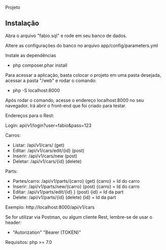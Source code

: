 Projeto

Instalação
------------
Abra o arquivo "fabio.sql" e rode em seu banco de dados.

Altere as configurações do banco no arquivo app/config/parameters.yml

Instale as dependências
- php composer.phar install

Para acessar a aplicação, basta colocar o projeto em uma pasta desejada, acessar a pasta "/web" e rodar o comando:
- php -S localhost:8000

Após rodar o comando, acesse o endereço localhost:8000 no seu navegador. Irá abrir o front-end que foi criado para testar.

Endereços para o Rest:

Login: api/v1/login?user=fabio&pass=123

Carros:
- Listar: /api/v1/cars/ (get) 
- Editar: /api/v1/cars/edit/{id} (post)
- Inserir: /api/v1/cars/new (post)
- Deletar: /api/v1/cars/{id} (delete)

Parts:
- Partes/carro:  /api/v1/parts/{carro} (get) {carro} = Id do carro
- Inserir:  /api/v1/parts/new/{carro} (post) {carro} = Id do carro
- Editar: /api/v1/parts/edit/{id} } (post) {id} = Id da part
- Delete: /api/v1/parts/{id} (delete) {id} = Id da part

Exemplo: http://localhost:8000/api/v1/cars

Se for utilizar via Postman, ou algum cliente Rest, lembre-se de usar o header:
- "Autorization" "Bearer (TOKEN)"

Requisitos:
php >= 7.0
